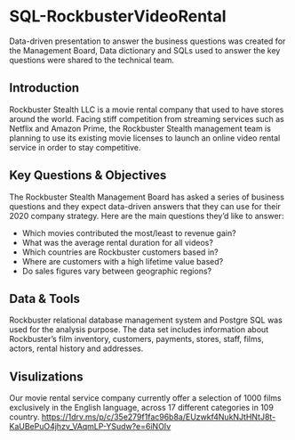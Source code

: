 # SQL-RockbusterVideoRental
Data-driven presentation to answer the business questions was created for the Management Board, Data dictionary and SQLs used to answer the key questions were shared to the technical team.

## Introduction
Rockbuster Stealth LLC is a movie rental company that used to have stores around the world. Facing stiff competition from streaming services such as Netflix and Amazon Prime,
the Rockbuster Stealth management team is planning to use its existing movie licenses to launch an online video rental service in order to stay competitive.

## Key Questions & Objectives
The Rockbuster Stealth Management Board has asked a series of business questions and they expect data-driven answers that they can use for their 2020 company strategy. Here are
the main questions they’d like to answer:

* Which movies contributed the most/least to revenue gain?
* What was the average rental duration for all videos?
* Which countries are Rockbuster customers based in?
* Where are customers with a high lifetime value based?
* Do sales figures vary between geographic regions?

## Data & Tools
Rockbuster relational database management system and Postgre SQL was used for the analysis purpose. The data set includes information about Rockbuster’s film inventory, customers, payments, stores, staff, films, actors, rental history and addresses.

## Visulizations
Our movie rental service company currently offer a selection of 1000 films exclusively in the English language, across 17 different categories in 109 country.
https://1drv.ms/p/c/35e279f1fac96b8a/EUzwkf4NukNJtHNtJ8t-KaUBePuO4jhzv_VAqmLP-YSudw?e=6iNOIv
